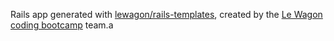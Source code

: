 Rails app generated with [lewagon/rails-templates](https://github.com/lewagon/rails-templates), created by the [Le Wagon coding bootcamp](https://www.lewagon.com) team.a
